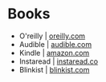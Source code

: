 # Books

* O'reilly | [oreilly.com](https://www.oreilly.com/)
* Audible | [audible.com](https://www.audible.com/)
* Kindle | [amazon.com](https://apps.apple.com/us/app/amazon-kindle/id302584613)
* Instaread | [ instaread.co](https://www.instaread.co/)
* Blinkist | [blinkist.com](https://www.blinkist.com/)
